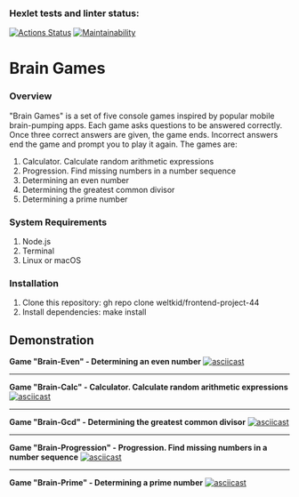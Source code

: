 ### Hexlet tests and linter status:
[![Actions Status](https://github.com/weltkid/frontend-project-44/workflows/hexlet-check/badge.svg)](https://github.com/weltkid/frontend-project-44/actions)
[![Maintainability](https://api.codeclimate.com/v1/badges/ece56f85af5fdff2a92f/maintainability)](https://codeclimate.com/github/weltkid/frontend-project-44/maintainability)

# Brain Games

### Overview
"Brain Games" is a set of five console games inspired by popular mobile brain-pumping apps. Each game asks questions to be answered correctly. Once three correct answers are given, the game ends. Incorrect answers end the game and prompt you to play it again. The games are:

1. Calculator. Calculate random arithmetic expressions
2. Progression. Find missing numbers in a number sequence
3. Determining an even number
4. Determining the greatest common divisor
5. Determining a prime number


### System Requirements
1.  Node.js
2.  Terminal
3.  Linux or macOS

### Installation

1.  Clone this repository: gh repo clone weltkid/frontend-project-44
2.  Install dependencies: make install

## Demonstration
**Game "Brain-Even" - Determining an even number**
[![asciicast](https://asciinema.org/a/a8A2dyPfS0j4zuIUvxVUaRe85.svg)](https://asciinema.org/a/a8A2dyPfS0j4zuIUvxVUaRe85)

* * *
**Game "Brain-Calc" - Calculator. Calculate random arithmetic expressions**
[![asciicast](https://asciinema.org/a/Png9Dz6uTPjKp2OulWfi8sUbf.svg)](https://asciinema.org/a/Png9Dz6uTPjKp2OulWfi8sUbf)

* * *
**Game "Brain-Gcd" - Determining the greatest common divisor**
[![asciicast](https://asciinema.org/a/ios8ewcpceELgbu4Ro9tVT6Ii.svg)](https://asciinema.org/a/ios8ewcpceELgbu4Ro9tVT6Ii)

* * *
**Game "Brain-Progression" - Progression. Find missing numbers in a number sequence**
[![asciicast](https://asciinema.org/a/nYHb20DiMsHMe7lliwrpKpDez.svg)](https://asciinema.org/a/nYHb20DiMsHMe7lliwrpKpDez)

* * *
**Game "Brain-Prime" - Determining a prime number**
[![asciicast](https://asciinema.org/a/SVdgIcqa4Faqupupy9tiyb9GU.svg)](https://asciinema.org/a/SVdgIcqa4Faqupupy9tiyb9GU)